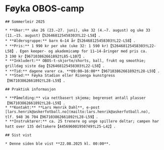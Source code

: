 # Føyka OBOS‑camp

    ## Sommerleir 2025

    * **Uker:** uke 26 (23.–27. juni), uke 32 (4.–7. august) og uke 33 (11.–15. august)【526468125458303†L22-L58】.
    * **Aldersgruppe:** barn 6–14 år【526468125458303†L22-L58】.
    * **Pris:** 1 990 kr per uke (uke 32: 1 590 kr)【526468125458303†L22-L58】. Egen keeper‑ og akademicamp for 11–14‑åringer med pris ca. 3 190 kr【967103862661892†L85-L107】.
    * **Inkludert:** OBOS‑t‑skjorte/shorts, ball, frukt og smoothie; grilldag siste dag【526468125458303†L22-L58】.
    * **Tid:** dagene varer ca. **09:00–16:00**【967103862661892†L28-L59】.
    * **Sted:** Føyka Stadion eller Risenga kunstgress【967103862661892†L28-L59】.

    ## Praktisk informasjon

    * **Påmelding:** via nettbasert skjema; begrenset antall plasser【967103862661892†L28-L59】.
    * **Kontakt:** **Lars Henrik Dahl**, e‑post [lars.henrik@askerfotball.no](mailto:lars.henrik@askerfotball.no), tlf. 948 36 704【967103862661892†L28-L59】.
    * **Instruktører:** ca. 25 trenere og unge spillere deltar; campen har hatt over 135 deltakere【445696001950749†L25-L42】.

    ## Sist vist

    * Denne siden ble vist **22.08.2025 kl. 00:00**.